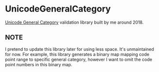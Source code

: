 # UnicodeGeneralCategory

[Unicode General Category](https://en.wikipedia.org/wiki/Template:General_Category_(Unicode)) validation library built by me around 2018.

## NOTE

I pretend to update this library later for using less space. It's unmaintained for now. For example, this library generates a binary map mapping code point range to specific general category, however I want to omit the code point numbers in this binary map.